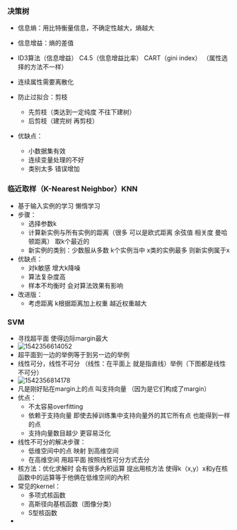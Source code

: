 ### 决策树

+ 信息熵：用比特衡量信息，不确定性越大，熵越大

+ 信息增益：熵的差值

+ ID3算法（信息增益） C4.5（信息增益比率） CART（gini index） （属性选择的方法不一样）

+ 连续属性需要离散化
+ 防止过拟合：剪枝
  + 先剪枝（类达到一定纯度 不往下建树）
  + 后剪枝（建完树 再剪枝）
+ 优缺点：
  + 小数据集有效
  + 连续变量处理的不好
  + 类别太多 错误增加

### 临近取样（K-Nearest Neighbor）KNN

+ 基于输入实例的学习 懒惰学习
+ 步骤：
  + 选择参数k
  + 计算新实例与所有实例的距离（很多 可以是欧式距离 余弦值 相关度 曼哈顿距离） 取k个最近的
  + 新实例的类别：少数服从多数  k个实例当中 x类的实例最多 则新实例属于x
+ 优缺点：
  + 对k敏感 增大k降噪
  + 算法复杂度高
  + 样本不均衡时 会对算法效果有影响
+ 改进版：
  + 考虑距离 k根据距离加上权重 越近权重越大

### SVM

+ 寻找超平面 使得边际margin最大
+ ![1542356614052](C:\Users\Administrator\AppData\Roaming\Typora\typora-user-images\1542356614052.png)
+ 超平面到一边的举例等于到另一边的举例
+ 线性可分，线性不可分 （线性：在平面上 就是指直线）举例（下图都是线性不可分）
+ ![1542356814178](C:\Users\Administrator\AppData\Roaming\Typora\typora-user-images\1542356814178.png)
+ 凡是刚好贴在margin上的点 叫支持向量 （因为是它们构成了margin）
+ 优点：
  + 不太容易overfitting
  + 依赖于支持向量 即使去掉训练集中支持向量外的其它所有点 也能得到一样的点
  + 支持向量数目越少 更容易泛化
+ 线性不可分的解决步骤：
  + 低维空间中的点 映射 到高维空间
  + 在高维空间 用超平面 按照线性可分方式去分
+ 核方法：优化求解时 会有很多內积运算 提出用核方法 使得k（x,y）x和y在核函数中的运算等于他俩在低维空间的內积
+ 常见的kernel：
  + 多项式核函数
  + 高斯径向基核函数（图像分类）
  + S型核函数
+ 


